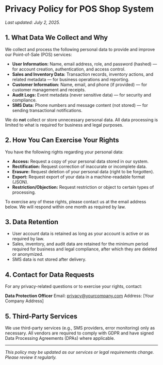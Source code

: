 # Privacy Policy for POS Shop System

_Last updated: July 2, 2025._

## 1. What Data We Collect and Why

We collect and process the following personal data to provide and improve our Point-of-Sale (POS) services:

- **User Information:** Name, email address, role, and password (hashed) — for account creation, authentication, and access control.
- **Sales and Inventory Data:** Transaction records, inventory actions, and related metadata — for business operations and reporting.
- **Customer Information:** Name, email, and phone (if provided) — for customer management and receipts.
- **Audit Logs:** Event metadata (never sensitive data) — for security and compliance.
- **SMS Data:** Phone numbers and message content (not stored) — for sending transactional notifications.

We do **not** collect or store unnecessary personal data. All data processing is limited to what is required for business and legal purposes.

## 2. How You Can Exercise Your Rights

You have the following rights regarding your personal data:

- **Access:** Request a copy of your personal data stored in our system.
- **Rectification:** Request correction of inaccurate or incomplete data.
- **Erasure:** Request deletion of your personal data (right to be forgotten).
- **Export:** Request export of your data in a machine-readable format (JSON).
- **Restriction/Objection:** Request restriction or object to certain types of processing.

To exercise any of these rights, please contact us at the email address below. We will respond within one month as required by law.

## 3. Data Retention

- User account data is retained as long as your account is active or as required by law.
- Sales, inventory, and audit data are retained for the minimum period required for business and legal compliance, after which they are deleted or anonymized.
- SMS data is not stored after delivery.


## 4. Contact for Data Requests

For any privacy-related questions or to exercise your rights, contact:

**Data Protection Officer**
Email: privacy@yourcompany.com
Address: [Your Company Address]

## 5. Third-Party Services

We use third-party services (e.g., SMS providers, error monitoring) only as necessary. All vendors are required to comply with GDPR and have signed Data Processing Agreements (DPAs) where applicable.

---

_This policy may be updated as our services or legal requirements change. Please review it regularly._

